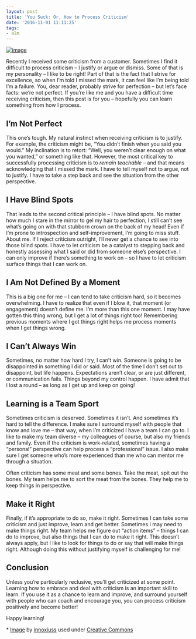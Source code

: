 ```yaml
---
layout: post
title: 'You Suck: Or, How to Process Criticism'
date: '2016-11-01 11:11:25'
tags:
- alm
---
```


[![image](https://colinsalmcorner.azureedge.net/ghostcontent/images/files/6cc8f12b-a071-44f9-be4d-b0ec63785175.png "image")](https://colinsalmcorner.azureedge.net/ghostcontent/images/files/9ae10199-c15a-460c-860a-d617e8f4239f.png)<!--kg-card-end: html-->

Recently I received some criticism from a customer. Sometimes I find it difficult to process criticism – I justify or argue or dismiss. Some of that is my personality – I like to be right! Part of that is the fact that I strive for excellence, so when I’m told I missed the mark, it can feel like I’m being told I’m a failure. You, dear reader, probably strive for perfection – but let’s face facts: we’re not perfect. If you’re like me and you have a difficult time receiving criticism, then this post is for you – hopefully you can learn something from how I process.

## I’m Not Perfect

This one’s tough. My natural instinct when receiving criticism is to justify. For example, the criticism might be, “You didn’t finish when you said you would.” My inclination is to retort: “Well, you weren’t clear enough on what you wanted,” or something like that. However, the most critical key to successfully processing criticism is to _remain teachable_ – and that means acknowledging that I missed the mark. I have to tell myself not to argue, not to justify. I have to take a step back and see the situation from the other perspective.

## I Have Blind Spots

That leads to the second critical principle – I have blind spots. No matter how much I stare in the mirror to gel my hair to perfection, I still can’t see what’s going on with that stubborn crown on the back of my head! Even if I’m prone to introspection and self-improvement, I’m going to miss stuff. About me. If I reject criticism outright, I’ll never get a chance to see into those blind spots. I have to let criticism be a catalyst to stepping back and honestly assessing what I said or did from someone else’s perspective. I can only improve if there’s something to work on – so I have to let criticism surface things that I can work on.

## I Am Not Defined By a Moment

This is a big one for me – I can tend to take criticism hard, so it becomes overwhelming. I have to realize that even if I blow it, that moment (or engagement) doesn’t define me. I’m more than this one moment. I may have gotten this thing wrong, but I get a lot of things right too! Remembering previous moments where I got things right helps me process moments when I get things wrong.

## I Can’t Always Win

Sometimes, no matter how hard I try, I can’t win. Someone is going to be disappointed in something I did or said. Most of the time I don’t set out to disappoint, but life happens. Expectations aren’t clear, or are just different, or communication fails. Things beyond my control happen. I have admit that I lost a round – as long as I get up and keep on going!

## Learning is a Team Sport

Sometimes criticism is deserved. Sometimes it isn’t. And sometimes it’s hard to tell the difference. I make sure I surround myself with people that know and love me – that way, when I’m criticized I have a team I can go to. I like to make my team diverse – my colleagues of course, but also my friends and family. Even if the criticism is work-related, sometimes having a “personal” perspective can help process a “professional” issue. I also make sure I get someone who’s more experienced than me who can mentor me through a situation.

Often criticism has some meat and some bones. Take the meat, spit out the bones. My team helps me to sort the meat from the bones. They help me to keep things in perspective.

## Make it Right

Finally, if it’s appropriate to do so, make it right. Sometimes I can take some criticism and just improve, learn and get better. Sometimes I may need to make things right. My team helps me figure out “action items” – things I can do to improve, but also things that I can do to make it right. This doesn’t always apply, but I like to look for things to do or say that will make things right. Although doing this without justifying myself is challenging for me!

## Conclusion

Unless you’re particularly reclusive, you’ll get criticized at some point. Learning how to embrace and deal with criticism is an important skill to learn. If you use it as a chance to learn and improve, and surround yourself with people who can coach and encourage you, you can process criticism positively and become better!

Happy learning!

\* [Image](https://www.flickr.com/photos/innoxiuss/308920352) by [innoxiuss](https://www.flickr.com/photos/innoxiuss/) used under [Creative Commons](https://creativecommons.org/licenses/by/2.0/)

